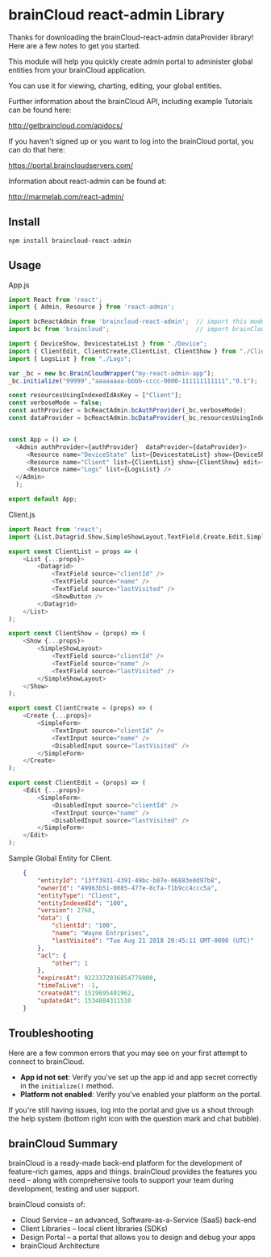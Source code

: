 # brainCloud react-admin Library

Thanks for downloading the brainCloud-react-admin dataProvider library! Here are a few notes to get you started. 

This module will help you quickly create admin portal to administer global entities from your brainCloud application.

You can use it for viewing, charting, editing, your global entities. 

Further information about the brainCloud API, including example Tutorials can be found here:

http://getbraincloud.com/apidocs/

If you haven't signed up or you want to log into the brainCloud portal, you can do that here:

https://portal.braincloudservers.com/

Information about react-admin can be found at:

http://marmelab.com/react-admin/


## Install

``` shell
npm install braincloud-react-admin
```

## Usage

App.js
``` typescript
import React from 'react';
import { Admin, Resource } from 'react-admin';

import bcReactAdmin from 'braincloud-react-admin';  // import this module
import bc from 'braincloud';                        // import brainCloud node module (installed by braincloud-react-admin)

import { DeviceShow, DevicestateList } from "./Device";
import { ClientEdit, ClientCreate,ClientList, ClientShow } from "./Client";
import { LogsList } from "./Logs";

var _bc = new bc.BrainCloudWrapper("my-react-admin-app");
_bc.initialize("99999","aaaaaaaa-bbbb-cccc-0000-111111111111","0.1");  // Provide your appId and appSecret from brainCloud admin portal.

const resourcesUsingIndexedIdAsKey = ["Client"];
const verboseMode = false;
const authProvider = bcReactAdmin.bcAuthProvider(_bc,verboseMode);
const dataProvider = bcReactAdmin.bcDataProvider(_bc,resourcesUsingIndexedIdAsKey,verboseMode);


const App = () => (
  <Admin authProvider={authProvider}  dataProvider={dataProvider}>
     <Resource name="DeviceState" list={DevicestateList} show={DeviceShow} />
     <Resource name="Client" list={ClientList} show={ClientShow} edit={ClientEdit} create={ClientCreate} />
     <Resource name="Logs" list={LogsList} />
  </Admin>
  );

export default App;

```

Client.js
``` typescript
import React from 'react';
import {List,Datagrid,Show,SimpleShowLayout,TextField,Create,Edit,SimpleForm,DisabledInput,TextInput,ShowButton} from 'react-admin';

export const ClientList = props => (
    <List {...props}>
        <Datagrid>
            <TextField source="clientId" />
            <TextField source="name" />
            <TextField source="lastVisited" />
            <ShowButton />
        </Datagrid>
    </List>
);

export const ClientShow = (props) => (
    <Show {...props}>
        <SimpleShowLayout>
            <TextField source="clientId" />
            <TextField source="name" />
            <TextField source="lastVisited" />
        </SimpleShowLayout>
    </Show>
);

export const ClientCreate = (props) => (
    <Create {...props}>
        <SimpleForm>
            <TextInput source="clientId" />
            <TextInput source="name" />
            <DisabledInput source="lastVisited" />
        </SimpleForm>
    </Create>    
);

export const ClientEdit = (props) => (
    <Edit {...props}>
        <SimpleForm>
            <DisabledInput source="clientId" />
            <TextInput source="name" />
            <DisabledInput source="lastVisited" />
        </SimpleForm>
    </Edit>
);

```

Sample Global Entity for Client.
``` JSON
    {
        "entityId": "13ff3931-4391-49bc-b07e-06883e0d97b8",
        "ownerId": "49963b51-0085-477e-8cfa-f1b9cc4ccc5a",
        "entityType": "Client",
        "entityIndexedId": "100",
        "version": 2768,
        "data": {
            "clientId": "100",
            "name": "Wayne Entrprises",
            "lastVisited": "Tue Aug 21 2018 20:45:11 GMT-0000 (UTC)"
        },
        "acl": {
            "other": 1
        },
        "expiresAt": 9223372036854776000,
        "timeToLive": -1,
        "createdAt": 1519695401962,
        "updatedAt": 1534884311510
    }
```
## Troubleshooting

Here are a few common errors that you may see on your first attempt to connect to brainCloud.

- **App id not set**: Verify you've set up the app id and app secret correctly in the `initialize()` method.
- **Platform not enabled**: Verify you've enabled your platform on the portal.

If you're still having issues, log into the portal and give us a shout through the help system (bottom right icon with the question mark and chat bubble).

## brainCloud Summary

brainCloud is a ready-made back-end platform for the development of feature-rich games, apps and things. brainCloud provides the features you need – along with comprehensive tools to support your team during development, testing and user support.

brainCloud consists of:
- Cloud Service – an advanced, Software-as-a-Service (SaaS) back-end
- Client Libraries – local client libraries (SDKs)
- Design Portal – a portal that allows you to design and debug your apps
- brainCloud Architecture

